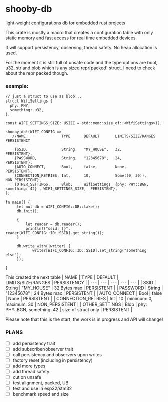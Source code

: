 # shooby-db
light-weight configurations db for embedded rust projects

This crate is mostly a macro that creates a configuration table with only static memory and fast access for real time embedded devices.

It will support persistency, observing, thread safety.
No heap allocation is used.

For the moment it is still full of unsafe code and the type options are bool, u32, str and blob which is any sized repr[packed] struct.
I need to check about the repr packed though.

### example:
```
// just a struct to use as blob...
struct WifiSettings {
  phy: PHY,
  something: u32,
};

const WIFI_SETTINGS_SIZE: USIZE = std::mem::size_of::<WifiSettings>();

shooby_db!(WIFI_CONFIG =>
   //NAME                TYPE      DEFAULT       LIMITS/SIZE/RANGES                                    PERSISTENCY
   
    {SSID,               String,   "MY_HOUSE",   32,                                                   PERSISTENT},
    {PASSWORD,           String,   "12345678",   24,                                                   PERSISTENT},
    {AUTO_CONNECT,       Bool,     false,        None,                                                 PERSISTENT},
    {CONNECTION_RETRIES, Int,      10,           Some((0, 30)),                                        NON_PERSISTENT},
    {OTHER_SETTINGS,     Blob,     WifiSettings  {phy: PHY::BGN, something: 42} , WIFI_SETTINGS_SIZE,  PERSISTENT},
);

fn main() {
     let mut db = WIFI_CONFIG::DB::take();
     db.init();
     
     {
         let reader = db.reader();
         println!("ssid: {}", reader[WIFI_CONFIG::ID::SSID].get_string());
     }
     
     db.write_with(|writer| {
            writer[WIFI_CONFIG::ID::SSID].set_string("something else");
     });

}

```
This created the next table
| NAME | TYPE | DEFAULT | LIMITS/SIZE/RANGES | PERSISTENCY |
| --- | --- | --- | --- | --- |
| SSID | String | "MY_HOUSE" | 32 Bytes max | PERSISTENT |
| PASSWORD | String | "12345678" | 24 Bytes max | PERSISTENT |
| AUTO_CONNECT | Bool | false | None | PERSISTENT |
| CONNECTION_RETRIES | Int | 10 | minimum: 0, maximum: 30 | NON_PERSISTENT |
| OTHER_SETTINGS | Blob | phy: PHY::BGN, something: 42 | size of struct only | PERSISTENT |


Please note that this is the start, the work is in progress and API will change!

### PLANS
  - [ ] add persistency trait
  - [ ] add subscriber/observer trait
  - [ ] call persistency and observers upon writes
  - [ ] factory reset (including in persistency)
  - [ ] add more types
  - [ ] add thread safety
  - [ ] cut on unsafe
  - [ ] test alignment, packed, UB
  - [ ] test and use in esp32/stm32
  - [ ] benchmark speed and size
